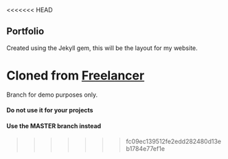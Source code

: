 <<<<<<< HEAD
## Portfolio

Created using the Jekyll gem, this will be the layout for my website.

Cloned from [Freelancer](https://github.com/jeromelachaud/freelancer-theme)
=======
Branch for demo purposes only.

#### Do not use it for your projects

#### Use the MASTER branch instead
>>>>>>> fc09ec139512fe2edd282480d13eb1784e77ef1e

